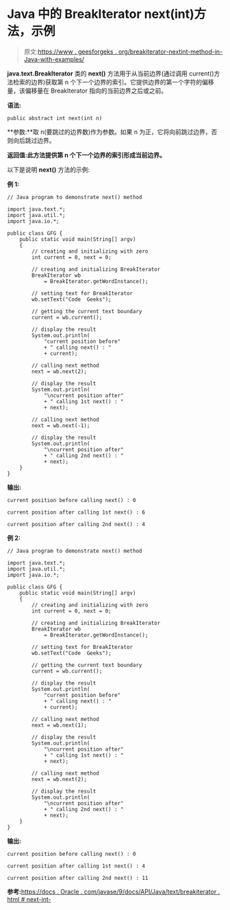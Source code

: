 # Java 中的 BreakIterator next(int)方法，示例

> 原文:[https://www . geesforgeks . org/breakiterator-nextint-method-in-Java-with-examples/](https://www.geeksforgeeks.org/breakiterator-nextint-method-in-java-with-examples/)

**java.text.BreakIterator** 类的 **next()** 方法用于从当前边界(通过调用 current()方法检索的边界)获取第 n 个下一个边界的索引。它提供边界的第一个字符的偏移量，该偏移量在 BreakIterator 指向的当前边界之后或之前。

**语法:**

```
public abstract int next(int n)
```

**参数:**取 n(要跳过的边界数)作为参数。如果 n 为正，它将向前跳过边界，否则向后跳过边界。

**返回值:**此方法提供第 n 个下一个边界的**索引形成当前边界。**

以下是说明 **next()** 方法的示例:

**例 1:**

```
// Java program to demonstrate next() method

import java.text.*;
import java.util.*;
import java.io.*;

public class GFG {
    public static void main(String[] argv)
    {
        // creating and initializing with zero
        int current = 0, next = 0;

        // creating and initializing BreakIterator
        BreakIterator wb
            = BreakIterator.getWordInstance();

        // setting text for BreakIterator
        wb.setText("Code  Geeks");

        // getting the current text boundary
        current = wb.current();

        // display the result
        System.out.println(
            "current position before"
            + " calling next() : "
            + current);

        // calling next method
        next = wb.next(2);

        // display the result
        System.out.println(
            "\ncurrent position after"
            + " calling 1st next() : "
            + next);

        // calling next method
        next = wb.next(-1);

        // display the result
        System.out.println(
            "\ncurrent position after"
            + " calling 2nd next() : "
            + next);
    }
}
```

**输出:**

```
current position before calling next() : 0

current position after calling 1st next() : 6

current position after calling 2nd next() : 4

```

**例 2:**

```
// Java program to demonstrate next() method

import java.text.*;
import java.util.*;
import java.io.*;

public class GFG {
    public static void main(String[] argv)
    {
        // creating and initializing with zero
        int current = 0, next = 0;

        // creating and initializing BreakIterator
        BreakIterator wb
            = BreakIterator.getWordInstance();

        // setting text for BreakIterator
        wb.setText("Code  Geeks");

        // getting the current text boundary
        current = wb.current();

        // display the result
        System.out.println(
            "current position before"
            + " calling next() : "
            + current);

        // calling next method
        next = wb.next(1);

        // display the result
        System.out.println(
            "\ncurrent position after"
            + " calling 1st next() : "
            + next);

        // calling next method
        next = wb.next(2);

        // display the result
        System.out.println(
            "\ncurrent position after"
            + " calling 2nd next() : "
            + next);
    }
}
```

**输出:**

```
current position before calling next() : 0

current position after calling 1st next() : 4

current position after calling 2nd next() : 11

```

**参考:**[https://docs . Oracle . com/javase/9/docs/API/Java/text/breakiterator . html # next-int-](https://docs.oracle.com/javase/9/docs/api/java/text/BreakIterator.html#next-int-)